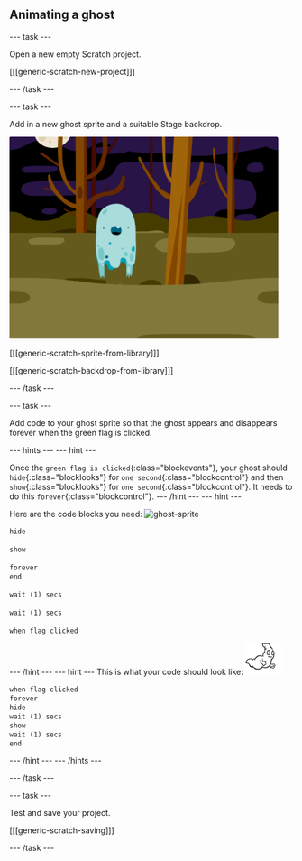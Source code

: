 ## Animating a ghost

--- task ---

Open a new empty Scratch project.

[[[generic-scratch-new-project]]]

--- /task ---

--- task ---

Add in a new ghost sprite and a suitable Stage backdrop.

![screenshot](images/ghost-ghost.png)

[[[generic-scratch-sprite-from-library]]]

[[[generic-scratch-backdrop-from-library]]]

--- /task ---

--- task ---

Add code to your ghost sprite so that the ghost appears and disappears forever when the green flag is clicked.

--- hints ---
--- hint ---

Once the `green flag is clicked`{:class="blockevents"}, your ghost should `hide`{:class="blocklooks"} for `one second`{:class="blockcontrol"} and then `show`{:class="blocklooks"} for `one second`{:class="blockcontrol"}. It needs to do this `forever`{:class="blockcontrol"}.
--- /hint ---
--- hint ---

Here are the code blocks you need:
![ghost-sprite](images/ghost_sprite.png)
```blocks
hide

show

forever
end

wait (1) secs

wait (1) secs

when flag clicked
```
--- /hint ---
--- hint ---
This is what your code should look like:
![ghost-sprite](images/ghost-sprite.png)
``` blocks
when flag clicked
forever
hide
wait (1) secs
show
wait (1) secs
end
```
--- /hint ---
--- /hints ---

--- /task ---

--- task ---

Test and save your project.

[[[generic-scratch-saving]]]

--- /task ---
